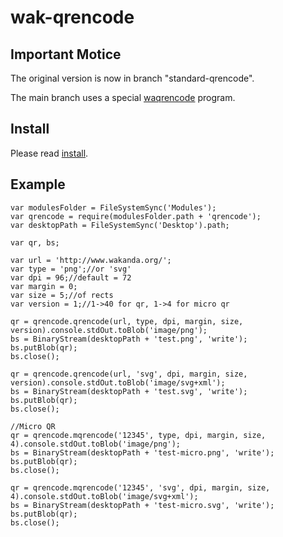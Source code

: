 wak-qrencode
============

Important Motice
---
The original version is now in branch "standard-qrencode".

The main branch uses a special [waqrencode](https://github.com/miyako/console-qrencode) program.

Install
-------
Please read [install](https://github.com/miyako/wak-ftp/blob/master/install.md).

Example
-------
```
var modulesFolder = FileSystemSync('Modules');
var qrencode = require(modulesFolder.path + 'qrencode');
var desktopPath = FileSystemSync('Desktop').path;

var qr, bs;

var url = 'http://www.wakanda.org/';
var type = 'png';//or 'svg'
var dpi = 96;//default = 72
var margin = 0;
var size = 5;//of rects
var version = 1;//1->40 for qr, 1->4 for micro qr

qr = qrencode.qrencode(url, type, dpi, margin, size, version).console.stdOut.toBlob('image/png');
bs = BinaryStream(desktopPath + 'test.png', 'write');
bs.putBlob(qr);
bs.close();

qr = qrencode.qrencode(url, 'svg', dpi, margin, size, version).console.stdOut.toBlob('image/svg+xml');
bs = BinaryStream(desktopPath + 'test.svg', 'write');
bs.putBlob(qr);
bs.close();

//Micro QR
qr = qrencode.mqrencode('12345', type, dpi, margin, size, 4).console.stdOut.toBlob('image/png');
bs = BinaryStream(desktopPath + 'test-micro.png', 'write');
bs.putBlob(qr);
bs.close();

qr = qrencode.mqrencode('12345', 'svg', dpi, margin, size, 4).console.stdOut.toBlob('image/svg+xml');
bs = BinaryStream(desktopPath + 'test-micro.svg', 'write');
bs.putBlob(qr);
bs.close();
```
